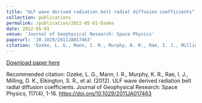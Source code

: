 ```yaml
---
title: "ULF wave derived radiation belt radial diffusion coefficients"
collection: publications
permalink: /publication/2012-05-01-Ozeke
date: 2012-05-01
venue: 'Journal of Geophysical Research: Space Physics'
paperurl: '10.1029/2011JA017463'
citation: 'Ozeke, L. G., Mann, I. R., Murphy, K. R., Rae, I. J., Milling, D. K., Elkington, S. R., et al. (2012). ULF wave derived radiation belt radial diffusion coefficients. Journal of Geophysical Research: Space Physics, 117(4), 1-16. https://doi.org/10.1029/2011JA017463'
---
```

[Download paper here](https://doi.org/10.1029/2011JA017463)

Recommended citation: Ozeke, L. G., Mann, I. R., Murphy, K. R., Rae, I. J., Milling, D. K., Elkington, S. R., et al. (2012). ULF wave derived radiation belt radial diffusion coefficients. Journal of Geophysical Research: Space Physics, 117(4), 1-16. https://doi.org/10.1029/2011JA017463